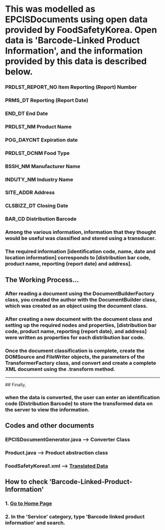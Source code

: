 # This was modelled as EPCISDocuments using open data provided by FoodSafetyKorea. Open data is 'Barcode-Linked Product Information', and the information provided by this data is described below.

### PRDLST_REPORT_NO 	  Item Reporting (Report) Number

### PRMS_DT Reporting 	(Report Date)

### END_DT			        End Date

### PRDLST_NM 		      Product Name

### POG_DAYCNT 		      Expiration date

### PRDLST_DCNM 		    Food Type

### BSSH_NM 		        Manufacturer Name

### INDUTY_NM 		      Industry Name

### SITE_ADDR 		      Address

### CLSBIZZ_DT 		      Closing Date

### BAR_CD 			        Distribution Barcode

### Among the various information, information that they thought would be useful was classified and stored using a transducer.

### The required information [identification code, name, date and location information] corresponds to [distribution bar code, product name, reporting (report date) and address].

## The Working Process...

### After reading a document using the DocumentBuilderFactory class, you created the author with the DocumentBuilder class, which was created as an object using the document class. 

### After creating a new document with the document class and setting up the required nodes and properties, [distribution bar code, product name, reporting (report date), and address] were written as properties for each distribution bar code.

### Once the document classification is complete, create the DOMSource and FileWriter objects, the parameters of the TransformerFactory class, and convert and create a complete XML document using the .transform method.

<hr/>
## Finally, 

### when the data is converted, the user can enter an identification code (Distribution Barcode) to store the transformed data on the server to view the information.

## Codes and other documents
### EPCISDocumentGenerator.java --> Converter Class

### Product.java --> Product abstraction class

### FoodSafetyKorea1.xml --> [Translated Data](http://210.93.116.66/epcis/GEODES/FoodSafetyKorea1.xml)

## How to check 'Barcode-Linked-Product-Information'

### 1. [Go to Home Page](https://www.foodsafetykorea.go.kr/api/datasetList.do)

### 2. In the 'Service' category, type 'Barcode linked product information' and search.

